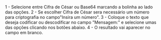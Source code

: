 1 - Selecione entre Cifra de César ou Base64 marcando a bolinha ao lado das opções.
2 - Se escolher Cifra de César sera necessário um número para criptografia no campo"Insira um número".
3 - Coloque o texto que deseja codificar ou descodificar no campo "Mensagem:" e selecione umas das opções clicando nos botões abaixo.
4 - O resultado vai aparecer no campo em branco.
